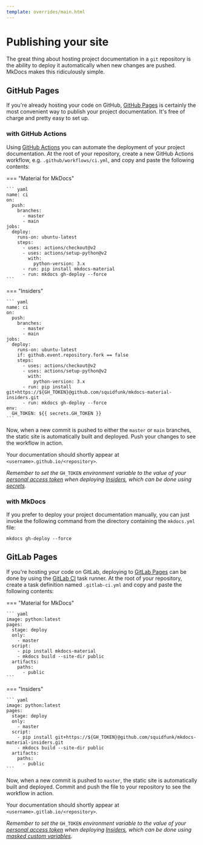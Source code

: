 ```yaml
---
template: overrides/main.html
---
```


# Publishing your site

The great thing about hosting project documentation in a `git` repository is
the ability to deploy it automatically when new changes are pushed. MkDocs
makes this ridiculously simple.

## GitHub Pages

If you're already hosting your code on GitHub, [GitHub Pages][1] is certainly
the most convenient way to publish your project documentation. It's free of
charge and pretty easy to set up.

  [1]: https://pages.github.com/

### with GitHub Actions

Using [GitHub Actions][2] you can automate the deployment of your project
documentation. At the root of your repository, create a new GitHub Actions
workflow, e.g. `.github/workflows/ci.yml`, and copy and paste the following
contents:

=== "Material for MkDocs"

    ``` yaml
    name: ci
    on:
      push:
        branches:
          - master
          - main
    jobs:
      deploy:
        runs-on: ubuntu-latest
        steps:
          - uses: actions/checkout@v2
          - uses: actions/setup-python@v2
            with:
              python-version: 3.x
          - run: pip install mkdocs-material
          - run: mkdocs gh-deploy --force
    ```

=== "Insiders"

    ``` yaml
    name: ci
    on:
      push:
        branches:
          - master
          - main
    jobs:
      deploy:
        runs-on: ubuntu-latest
        if: github.event.repository.fork == false
        steps:
          - uses: actions/checkout@v2
          - uses: actions/setup-python@v2
            with:
              python-version: 3.x
          - run: pip install git+https://${GH_TOKEN}@github.com/squidfunk/mkdocs-material-insiders.git
          - run: mkdocs gh-deploy --force
    env:
      GH_TOKEN: ${{ secrets.GH_TOKEN }}
    ```

Now, when a new commit is pushed to either the `master` or `main` branches,
the static site is automatically built and deployed. Push your changes to see
the workflow in action.

Your documentation should shortly appear at `<username>.github.io/<repository>`.

_Remember to set the_ `GH_TOKEN` _environment variable to the value of your
[personal access token][3] when deploying [Insiders][4], which can be done
using [secrets][5]._

  [2]: https://github.com/features/actions
  [3]: https://docs.github.com/en/github/authenticating-to-github/creating-a-personal-access-token
  [4]: insiders/index.md
  [5]: https://docs.github.com/en/actions/configuring-and-managing-workflows/creating-and-storing-encrypted-secrets

### with MkDocs

If you prefer to deploy your project documentation manually, you can just invoke
the following command from the directory containing the `mkdocs.yml` file:

```
mkdocs gh-deploy --force
```

## GitLab Pages

If you're hosting your code on GitLab, deploying to [GitLab Pages][6] can be
done by using the [GitLab CI][7] task runner. At the root of your repository,
create a task definition named `.gitlab-ci.yml` and copy and paste the
following contents:

=== "Material for MkDocs"

    ``` yaml
    image: python:latest
    pages:
      stage: deploy
      only:
        - master
      script:
        - pip install mkdocs-material
        - mkdocs build --site-dir public
      artifacts:
        paths:
          - public
    ```

=== "Insiders"

    ``` yaml
    image: python:latest
    pages:
      stage: deploy
      only:
        - master
      script:
        - pip install git+https://${GH_TOKEN}@github.com/squidfunk/mkdocs-material-insiders.git
        - mkdocs build --site-dir public
      artifacts:
        paths:
          - public
    ```

Now, when a new commit is pushed to `master`, the static site is automatically
built and deployed. Commit and push the file to your repository to see the
workflow in action.

Your documentation should shortly appear at `<username>.gitlab.io/<repository>`.

_Remember to set the_ `GH_TOKEN` _environment variable to the value of your
[personal access token][3] when deploying [Insiders][4], which can be done
using [masked custom variables][8]._

  [6]: https://gitlab.com/pages
  [7]: https://docs.gitlab.com/ee/ci/
  [8]: https://docs.gitlab.com/ee/ci/variables/#create-a-custom-variable-in-the-ui
